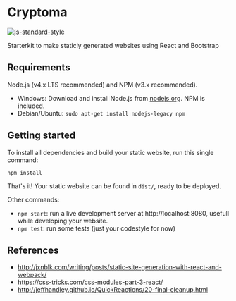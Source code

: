 # Cryptoma

[![js-standard-style](https://img.shields.io/badge/code%20style-standard-brightgreen.svg)](http://standardjs.com/)

Starterkit to make staticly generated websites using React and Bootstrap

## Requirements

Node.js (v4.x LTS recommended) and NPM (v3.x recommended).

- Windows: Download and install Node.js from [nodejs.org](https://nodejs.org). NPM is included.
- Debian/Ubuntu: `sudo apt-get install nodejs-legacy npm`

## Getting started

To install all dependencies and build your static website, run this single command:

```
npm install
```

That's it! Your static website can be found in `dist/`, ready to be deployed.

Other commands:
- `npm start`: run a live development server at http://localhost:8080, usefull while developing your website.
- `npm test`: run some tests (just your codestyle for now)

## References
- http://jxnblk.com/writing/posts/static-site-generation-with-react-and-webpack/
- https://css-tricks.com/css-modules-part-3-react/
- http://jeffhandley.github.io/QuickReactions/20-final-cleanup.html